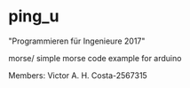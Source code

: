 # ping_u
"Programmieren für Ingenieure 2017"

morse/ simple morse code example for arduino



Members:
  Victor A. H. Costa-2567315
